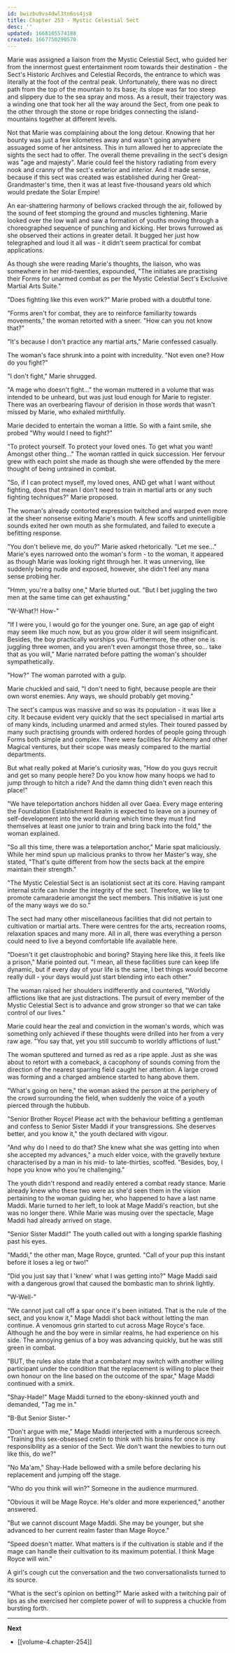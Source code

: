 ```yaml
---
id: bwizbu9vs4dwl3tn6ss4js8
title: Chapter 253 - Mystic Celestial Sect
desc: ''
updated: 1668105574188
created: 1667750290570
---
```


Marie was assigned a liaison from the Mystic Celestial Sect, who guided her from the innermost guest entertainment room towards their destination - the Sect's Historic Archives and Celestial Records, the entrance to which was literally at the foot of the central peak. Unfortunately, there was no direct path from the top of the mountain to its base; its slope was far too steep and slippery due to the sea spray and moss. As a result, their trajectory was a winding one that took her all the way around the Sect, from one peak to the other through the stone or rope bridges connecting the island-mountains together at different levels.

Not that Marie was complaining about the long detour. Knowing that her bounty was just a few kilometres away and wasn't going anywhere assuaged some of her antsiness. This in turn allowed her to appreciate the sights the sect had to offer. The overall theme prevailing in the sect's design was "age and majesty". Marie could feel the history radiating from every nook and cranny of the sect's exterior and interior. And it made sense, because if this sect was created was established during her Great-Grandmaster's time, then it was at least five-thousand years old which would predate the Solar Empire!

An ear-shattering harmony of bellows cracked through the air, followed by the sound of feet stomping the ground and muscles tightening. Marie looked over the low wall and saw a formation of youths moving through a choreographed sequence of punching and kicking. Her brows furrowed as she observed their actions in greater detail. It bugged her just how telegraphed and loud it all was - it didn't seem practical for combat applications.

As though she were reading Marie's thoughts, the liaison, who was somewhere in her mid-twenties, expounded, "The initiates are practising their Forms for unarmed combat as per the Mystic Celestial Sect's Exclusive Martial Arts Suite."

"Does fighting like this even work?" Marie probed with a doubtful tone.

"Forms aren't for combat, they are to reinforce familiarity towards movements," the woman retorted with a sneer. "How can you not know that?"

"It's because I don't practice any martial arts," Marie confessed casually.

The woman's face shrunk into a point with incredulity. "Not even one? How do you fight?"

"I don't fight," Marie shrugged.

"A mage who doesn't fight..." the woman muttered in a volume that was intended to be unheard, but was just loud enough for Marie to register. There was an overbearing flavour of derision in those words that wasn't missed by Marie, who exhaled mirthfully.

Marie decided to entertain the woman a little. So with a faint smile, she probed "Why would I need to fight?"

"To protect yourself. To protect your loved ones. To get what you want! Amongst other thing..." The woman rattled in quick succession. Her fervour grew with each point she made as though she were offended by the mere thought of being untrained in combat.

"So, if I can protect myself, my loved ones, AND get what I want without fighting, does that mean I don't need to train in martial arts or any such fighting techniques?" Marie proposed.

The woman's already contorted expression twitched and warped even more at the sheer nonsense exiting Marie's mouth. A few scoffs and unintelligible sounds exited her own mouth as she formulated, and failed to execute a befitting response.

"You don't believe me, do you?" Marie asked rhetorically. "Let me see..." Marie's eyes narrowed onto the woman's form - to the woman, it appeared as though Marie was looking right through her. It was unnerving, like suddenly being nude and exposed, however, she didn't feel any mana sense probing her.

"Hmm, you're a ballsy one," Marie blurted out. "But I bet juggling the two men at the same time can get exhausting."

"W-What?! How-"

"If I were you, I would go for the younger one. Sure, an age gap of eight may seem like much now, but as you grow older it will seem insignificant. Besides, the boy practically worships you. Furthermore, the other one is juggling three women, and you aren't even amongst those three, so... take that as you will," Marie narrated before patting the woman's shoulder sympathetically.

"How?" The woman parroted with a gulp.

Marie chuckled and said, "I don't need to fight, because people are their own worst enemies. Any ways, we should probably get moving."

The sect's campus was massive and so was its population - it was like a city. It because evident very quickly that the sect specialised in martial arts of many kinds, including unarmed and armed styles. Their toured passed by many such practising grounds with ordered hordes of people going through Forms both simple and complex. There were facilities for Alchemy and other Magical ventures, but their scope was measly compared to the martial departments.

But what really poked at Marie's curiosity was, "How do you guys recruit and get so many people here? Do you know how many hoops we had to jump through to hitch a ride? And the damn thing didn't even reach this place!"

"We have teleportation anchors hidden all over Gaea. Every mage entering the Foundation Establishment Realm is expected to leave on a journey of self-development into the world during which time they must find themselves at least one junior to train and bring back into the fold," the woman explained.

"So all this time, there was a teleportation anchor," Marie spat maliciously. While her mind spun up malicious pranks to throw her Master's way, she stated, "That's quite different from how the sects back at the empire maintain their strength."

"The Mystic Celestial Sect is an isolationist sect at its core. Having rampant internal strife can hinder the integrity of the sect. Therefore, we like to promote camaraderie amongst the sect members. This initiative is just one of the many ways we do so."

The sect had many other miscellaneous facilities that did not pertain to cultivation or martial arts. There were centres for the arts, recreation rooms, relaxation spaces and many more. All in all, there was everything a person could need to live a beyond comfortable life available here.

"Doesn't it get claustrophobic and boring? Staying here like this, it feels like a prison," Marie pointed out. "I mean, all these facilities sure can keep life dynamic, but if every day of your life is the same, I bet things would become really dull - your days would just start blending into each other."

The woman raised her shoulders indifferently and countered, "Worldly afflictions like that are just distractions. The pursuit of every member of the Mystic Celestial Sect is to advance and grow stronger so that we can take control of our lives."

Marie could hear the zeal and conviction in the woman's words, which was something only achieved if these thoughts were drilled into her from a very raw age. "You say that, yet you still succumb to worldly afflictions of lust."

The woman sputtered and turned as red as a ripe apple. Just as she was about to retort with a comeback, a cacophony of sounds coming from the direction of the nearest sparring field caught her attention. A large crowd was forming and a charged ambience started to hang above them.

"What's going on here," the woman asked the person at the periphery of the crowd surrounding the field, when suddenly the voice of a youth pierced through the hubbub.

"Senior Brother Royce! Please act with the behaviour befitting a gentleman and confess to Senior Sister Maddi if your transgressions. She deserves better, and you know it," the youth declared with vigour.

"And why do I need to do that? She knew what she was getting into when she accepted my advances," a much elder voice, with the gravelly texture characterised by a man in his mid- to late-thirties, scoffed. "Besides, boy, I hope you know who you're challenging."

The youth didn't respond and readily entered a combat ready stance. Marie already knew who these two were as she'd seen them in the vision pertaining to the woman guiding her, who happened to have a last name Maddi. Marie turned to her left, to look at Mage Maddi's reaction, but she was no longer there. While Marie was musing over the spectacle, Mage Maddi had already arrived on stage.

"Senior Sister Maddi!" The youth called out with a longing sparkle flashing past his eyes.

"Maddi," the other man, Mage Royce, grunted. "Call of your pup this instant before it loses a leg or two!"

"Did you just say that I 'knew' what I was getting into?" Mage Maddi said with a dangerous growl that caused the bombastic man to shrink lightly.

"W-Well-"

"We cannot just call off a spar once it's been initiated. That is the rule of the sect, and you know it," Mage Maddi shot back without letting the man continue. A venomous grin started to cut across Mage Royce's face. Although he and the boy were in similar realms, he had experience on his side. The annoying genius of a boy was advancing quickly, but he was still green in combat.

"BUT, the rules also state that a combatant may switch with another willing participant under the condition that the replacement is willing to place their own honour on the line based on the outcome of the spar," Mage Maddi continued with a smirk.

"Shay-Hade!" Mage Maddi turned to the ebony-skinned youth and demanded, "Tag me in."

"B-But Senior Sister-"

"Don't argue with me," Mage Maddi interjected with a murderous screech. "Training this sex-obsessed cretin to think with his brains for once is my responsibility as a senior of the Sect. We don't want the newbies to turn out like this, do we?"

"No Ma'am," Shay-Hade bellowed with a smile before declaring his replacement and jumping off the stage.

"Who do you think will win?" Someone in the audience murmured.

"Obvious it will be Mage Royce. He's older and more experienced," another answered.

"But we cannot discount Mage Maddi. She may be younger, but she advanced to her current realm faster than Mage Royce."

"Speed doesn't matter. What matters is if the cultivation is stable and if the mage can handle their cultivation to its maximum potential. I think Mage Royce will win."

A girl's cough cut the conversation and the two conversationalists turned to its source.

"What is the sect's opinion on betting?" Marie asked with a twitching pair of lips as she exercised her complete power of will to suppress a chuckle from bursting forth.

____

**Next**
* [[volume-4.chapter-254]]